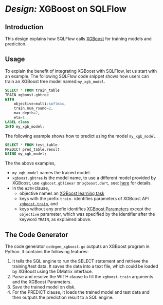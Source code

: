# _Design:_ XGBoost on SQLFlow

## Introduction

This design explains how SQLFlow calls [XGBoost](https://xgboost.ai/) for training models and prediciton.

## Usage

To explain the benefit of integrating XGBoost with SQLFlow, let us start with an example.  The following SQLFlow code snippet shows how users can train an XGBoost tree model named `my_xgb_model`.

``` sql
SELECT * FROM train_table
TRAIN xgboost.gbtree
WITH
    objective=multi:softmax,
    train.num_round=2,
    max_depth=2,
    eta=1
LABEL class
INTO my_xgb_model;
```

The following example shows how to predict using the model `my_xgb_model`.

``` sql
SELECT * FROM test_table
PREDICT pred_table.result
USING my_xgb_model;
```

The the above examples,
- `my_xgb_model` names the trained model.
- `xgboost.gbtree` is the model name, to use a different model provided by XGBoost, use `xgboost.gblinear` or `xgboost.dart`, see: [here](https://xgboost.readthedocs.io/en/latest/parameter.html#general-parameters) for details.
- In the `WITH` clause,
  - objective names an [XGBoost learning task](https://xgboost.readthedocs.io/en/latest/parameter.html#learning-task-parameters)
  - keys with the prefix `train.` identifies parameters of XGBoost API [`xgboost.train`](https://xgboost.readthedocs.io/en/latest/python/python_api.html#xgboost.train), and
  - keys without any prefix identifies [XGBoost Parameters](https://xgboost.readthedocs.io/en/latest/parameter.html) except the `objective` parameter, which was specified by the identifier after the keyword `TRAIN`, as explained above.

## The Code Generator

The code generator `codegen_xgboost.go` outputs an XGBoost program in Python. It contains the following features:
1. It tells the SQL engine to run the SELECT statement and retrieve the training/test data. It saves the data into a text file, which could be loaded by XGBoost using the DMatrix interface.
1. Parse and resolve the WITH clause to fill the `xgboost.train` arguments and the XGBoost Parameters.
1. Save the trained model on disk.
1. For the PREDICT clause, it loads the trained model and test data and then outputs the prediction result to a SQL engine.
